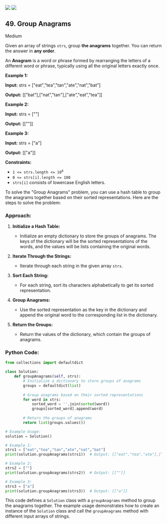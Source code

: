 [![](https://img.shields.io/github/stars/LeetCode-in-Python/LeetCode-in-Python?label=Stars&style=flat-square)](https://github.com/LeetCode-in-Python/LeetCode-in-Python)
[![](https://img.shields.io/github/forks/LeetCode-in-Python/LeetCode-in-Python?label=Fork%20me%20on%20GitHub%20&style=flat-square)](https://github.com/LeetCode-in-Python/LeetCode-in-Python/fork)

## 49\. Group Anagrams

Medium

Given an array of strings `strs`, group **the anagrams** together. You can return the answer in **any order**.

An **Anagram** is a word or phrase formed by rearranging the letters of a different word or phrase, typically using all the original letters exactly once.

**Example 1:**

**Input:** strs = ["eat","tea","tan","ate","nat","bat"]

**Output:** [["bat"],["nat","tan"],["ate","eat","tea"]] 

**Example 2:**

**Input:** strs = [""]

**Output:** [[""]] 

**Example 3:**

**Input:** strs = ["a"]

**Output:** [["a"]] 

**Constraints:**

*   <code>1 <= strs.length <= 10<sup>4</sup></code>
*   `0 <= strs[i].length <= 100`
*   `strs[i]` consists of lowercase English letters.

To solve the "Group Anagrams" problem, you can use a hash table to group the anagrams together based on their sorted representations. Here are the steps to solve the problem:

### Approach:

1. **Initialize a Hash Table:**
   - Initialize an empty dictionary to store the groups of anagrams. The keys of the dictionary will be the sorted representations of the words, and the values will be lists containing the original words.

2. **Iterate Through the Strings:**
   - Iterate through each string in the given array `strs`.

3. **Sort Each String:**
   - For each string, sort its characters alphabetically to get its sorted representation.

4. **Group Anagrams:**
   - Use the sorted representation as the key in the dictionary and append the original word to the corresponding list in the dictionary.

5. **Return the Groups:**
   - Return the values of the dictionary, which contain the groups of anagrams.

### Python Code:

```python
from collections import defaultdict

class Solution:
    def groupAnagrams(self, strs):
        # Initialize a dictionary to store groups of anagrams
        groups = defaultdict(list)
        
        # Group anagrams based on their sorted representations
        for word in strs:
            sorted_word = ''.join(sorted(word))
            groups[sorted_word].append(word)
        
        # Return the groups of anagrams
        return list(groups.values())

# Example Usage:
solution = Solution()

# Example 1:
strs1 = ["eat","tea","tan","ate","nat","bat"]
print(solution.groupAnagrams(strs1))  # Output: [["eat","tea","ate"],["tan","nat"],["bat"]]

# Example 2:
strs2 = [""]
print(solution.groupAnagrams(strs2))  # Output: [[""]]

# Example 3:
strs3 = ["a"]
print(solution.groupAnagrams(strs3))  # Output: [["a"]]
```

This code defines a `Solution` class with a `groupAnagrams` method to group the anagrams together. The example usage demonstrates how to create an instance of the `Solution` class and call the `groupAnagrams` method with different input arrays of strings.